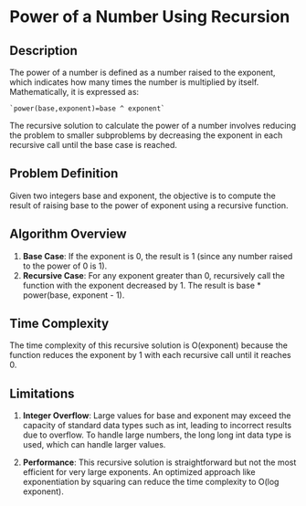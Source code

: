 # Power of a Number Using Recursion

## Description

The power of a number is defined as a number raised to the exponent, which indicates how many times the number is multiplied by itself. Mathematically, it is expressed as:

    `power(base,exponent)=base ^ exponent`

The recursive solution to calculate the power of a number involves reducing the problem to smaller subproblems by decreasing the exponent in each recursive call until the base case is reached.

## Problem Definition

Given two integers base and exponent, the objective is to compute the result of raising base to the power of exponent using a recursive function.

## Algorithm Overview

1. **Base Case**:
   If the exponent is 0, the result is 1 (since any number raised to the power of 0 is 1).
2. **Recursive Case**:
   For any exponent greater than 0, recursively call the function with the exponent decreased by 1.
   The result is base \* power(base, exponent - 1).

## Time Complexity

The time complexity of this recursive solution is O(exponent) because the function reduces the exponent by 1 with each recursive call until it reaches 0.

## Limitations

1. **Integer Overflow**: Large values for base and exponent may exceed the capacity of standard data types such as int, leading to incorrect results due to overflow. To handle large numbers, the long long int data type is used, which can handle larger values.

2. **Performance**: This recursive solution is straightforward but not the most efficient for very large exponents. An optimized approach like exponentiation by squaring can reduce the time complexity to O(log exponent).
